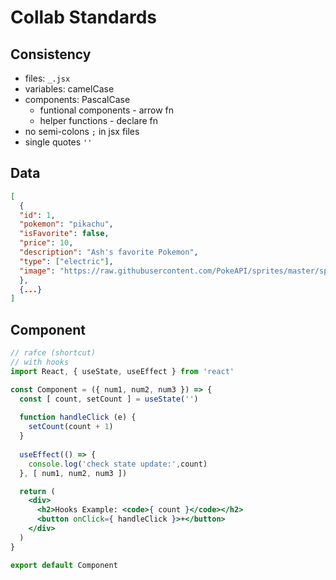 # Collab Standards

## Consistency
- files: `_.jsx`
- variables: camelCase
- components: PascalCase
  - funtional components - arrow fn
  - helper functions - declare fn
- no semi-colons `;` in jsx files
- single quotes `''`

## Data
```json
[
  {
  "id": 1,
  "pokemon": "pikachu",
  "isFavorite": false,
  "price": 10,
  "description": "Ash's favorite Pokemon",
  "type": ["electric"],
  "image": "https://raw.githubusercontent.com/PokeAPI/sprites/master/sprites/pokemon/other/official-artwork/131.png"
  },
  {...}
]
```

## Component
```jsx
// rafce (shortcut)
// with hooks
import React, { useState, useEffect } from 'react'

const Component = ({ num1, num2, num3 }) => {
  const [ count, setCount ] = useState('')
  
  function handleClick (e) {
    setCount(count + 1) 
  }
  
  useEffect(() => { 
    console.log('check state update:',count) 
  }, [ num1, num2, num3 ])

  return (
    <div>
      <h2>Hooks Example: <code>{ count }</code></h2>
      <button onClick={ handleClick }>+</button>
    </div>
  )
}

export default Component
```